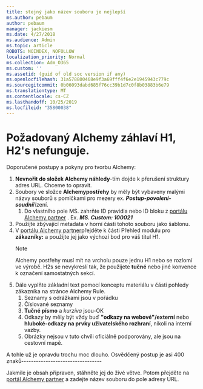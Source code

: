 ```yaml
---
title: stejný jako název souboru je nejlepší
ms.author: pebaum
author: pebaum
manager: jackiesm
ms.date: 4/27/2018
ms.audience: Admin
ms.topic: article
ROBOTS: NOINDEX, NOFOLLOW
localization_priority: Normal
ms.collection: Adm_O365
ms.custom: ''
ms.assetid: (guid of old soc version if any)
ms.openlocfilehash: 31a578800468e9f3a69fff4f6e2e1945943c779c
ms.sourcegitcommit: 0b06093dabd685f76cc39b1d7c0f8b03883b6e79
ms.translationtype: MT
ms.contentlocale: cs-CZ
ms.lasthandoff: 10/25/2019
ms.locfileid: "35800038"
---
```

# <a name="required-alchemy-header-h1-h2s-dont-work"></a>Požadovaný Alchemy záhlaví H1, H2's nefunguje.
Doporučené postupy a pokyny pro tvorbu Alchemy:

1. **Nevnořit do složek Alchemy náhledy**-tím dojde k přerušení struktury adres URL. Chceme to opravit.
1. Soubory ve složce **Alchemypostřehy** by měly být vybaveny malými názvy souborů s pomlčkami pro mezery ex. ***Postup-povolení-soudní***řízení.
    1. Do vlastního pole MS. zahrňte ID pravidla nebo ID bloku z [portálu Alchemy partner](https://alchemyportal.azurewebsites.net) . Ex. ***MS. Custom: 100021***
1. Použijte zbývající metadata v horní části tohoto souboru jako šablonu.
1. V [portálu Alchemy partner](https://alchemyportal.azurewebsites.net)přejděte k části Přehled modulu pro **zákazníky:** a použijte jej jako výchozí bod pro váš titul H1. 
    > [!NOTE]
    > Alchemy postřehy musí mít na vrcholu pouze jednu H1 nebo se rozlomí ve výrobě. H2s se nevykreslí tak, že použijete **tučné** nebo jiné konvence k označení samostatných sekcí.
1. Dále vyplňte základní text pomocí konceptu materiálu v části pohledy zákazníka na stránce Alchemy Rule.
    1. Seznamy s odrážkami jsou v pořádku
    1. Číslované seznamy
    1. **Tučné písmo** a *kurzíva* jsou-OK
    1. Odkazy by měly být vždy buď **"odkazy na webové"/externí** nebo **hluboké-odkazy na prvky uživatelského rozhraní**, nikoli na interní vazby.
    1. Obrázky nejsou v tuto chvíli oficiálně podporovány, ale jsou na cestovní mapě.

A tohle už je opravdu trochu moc dlouho. Osvědčený postup je asi 400 znaků---------------------------------

Jakmile je obsah připraven, stáhněte jej do živé větve. Potom přejděte na [portál Alchemy partner](https://alchemyportal.azurewebsites.net) a zadejte název souboru do pole adresy URL. 